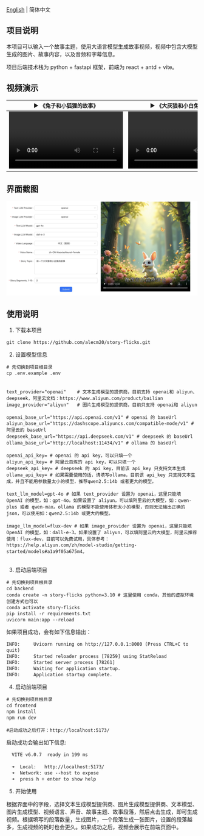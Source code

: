 [English](./README.md) | 简体中文


## 项目说明

本项目可以输入一个故事主题，使用大语言模型生成故事视频，视频中包含大模型生成的图片、故事内容，以及音频和字幕信息。

项目后端技术栈为 python + fastapi 框架，前端为 react + antd + vite。



## 视频演示

<table>
<thead>
<tr>
<th align="center"><g-emoji class="g-emoji" alias="arrow_forward">▶️</g-emoji> 《兔子和小狐狸的故事》</th>
<th align="center"><g-emoji class="g-emoji" alias="arrow_forward">▶️</g-emoji> 《大灰狼和小白兔的故事》</th>
</tr>
</thead>
<tbody>
<tr>
<td align="center"><video src="https://github.com/user-attachments/assets/e1893b9c-83ed-420c-a29a-1f5f878117c4"></video></td>
<td align="center"><video src="https://github.com/user-attachments/assets/8868e1b5-a931-4d25-9762-859a4c32d4f4"></video></td>
</tr>
</tbody>
</table>

## 界面截图

![](backend/examples/screenshot/usage.jpg)


## 使用说明

1. 下载本项目

```
git clone https://github.com/alecm20/story-flicks.git
```

2. 设置模型信息

```
# 先切换到项目根目录
cp .env.example .env


text_provider="openai"    # 文本生成模型的提供商，目前支持 openai和 aliyun、deepseek，阿里云文档：https://www.aliyun.com/product/bailian
image_provider="aliyun"   # 图片生成模型的提供商，目前只支持 openai和 aliyun

openai_base_url="https://api.openai.com/v1" # openai 的 baseUrl
aliyun_base_url="https://dashscope.aliyuncs.com/compatible-mode/v1" # 阿里云的 baseUrl
deepseek_base_url="https://api.deepseek.com/v1" # deepseek 的 baseUrl
ollama_base_url="http://localhost:11434/v1" # ollama 的 baseUrl

openai_api_key= # openai 的 api key，可以只填一个
aliyun_api_key= # 阿里云百炼的 api key，可以只填一个
deepseek_api_key= # deepseek 的 api key，目前该 api_key 只支持文本生成
ollama_api_key= # 如果需要使用的话，请填写ollama，目前该 api_key 只支持文本生成，并且不能用参数量太小的模型，推荐qwen2.5:14b 或者更大的模型。

text_llm_model=gpt-4o # 如果 text_provider 设置为 openai，这里只能填 OpenAI 的模型，如：gpt-4o。如果设置了 aliyun，可以填阿里云的大模型，如：qwen-plus 或者 qwen-max。ollama 的模型不能使用体积太小的模型，否则无法输出正确的 json，可以使用如：qwen2.5:14b 或更大的模型。

image_llm_model=flux-dev # 如果 image_provider 设置为 openai，这里只能填 OpenAI 的模型，如：dall-e-3。如果设置了 aliyun，可以填阿里云的大模型，阿里云推荐使用：flux-dev，目前可以免费试用，具体参考：https://help.aliyun.com/zh/model-studio/getting-started/models#a1a9f05a675m4。


```

3. 启动后端项目

```
# 先切换到项目根目录
cd backend
conda create -n story-flicks python=3.10 # 这里使用 conda，其他的虚拟环境创建方式也可以
conda activate story-flicks
pip install -r requirements.txt
uvicorn main:app --reload

```
如果项目成功，会有如下信息输出：

```
INFO:     Uvicorn running on http://127.0.0.1:8000 (Press CTRL+C to quit)
INFO:     Started reloader process [78259] using StatReload
INFO:     Started server process [78261]
INFO:     Waiting for application startup.
INFO:     Application startup complete.
```

4. 启动前端项目

```
# 先切换到项目根目录
cd frontend
npm install
npm run dev

#启动成功之后打开：http://localhost:5173/
```
启动成功会输出如下信息:

```
  VITE v6.0.7  ready in 199 ms

  ➜  Local:   http://localhost:5173/
  ➜  Network: use --host to expose
  ➜  press h + enter to show help
```

5. 开始使用

根据界面中的字段，选择文本生成模型提供商、图片生成模型提供商、文本模型、图片生成模型、视频语言、声音、故事主题、故事段落，然后点击生成，即可生成视频。根据填写的段落数量，生成图片，一个段落生成一张图片，设置的段落越多，生成视频的耗时也会更久。如果成功之后，视频会展示在前端页面中。
